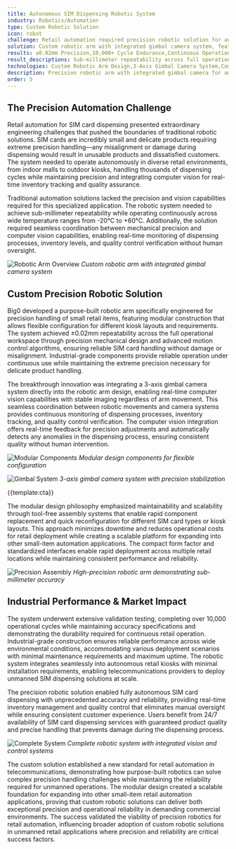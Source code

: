 ```yaml
---
title: Autonomous SIM Dispensing Robotic System
industry: Robotics/Automation
type: Custom Robotic Solution
icon: robot
challenge: Retail automation required precision robotic solution for autonomous SIM card dispensing with computer vision capabilities and continuous operation.
solution: Custom robotic arm with integrated gimbal camera system, featuring modular construction and industrial-grade components for unmanned retail automation.
results: ±0.02mm Precision,10,000+ Cycle Endurance,Continuous Operation,Computer Vision Integration
result_descriptions: Sub-millimeter repeatability across full operational workspace,Validated for over 10,000 operational cycles ensuring reliability,Continuous operation from -20°C to +60°C,Seamless integration of 3-axis gimbal camera with robotic controls
technologies: Custom Robotic Arm Design,3-Axis Gimbal Camera System,Computer Vision Integration,Industrial Automation Controls,Modular Mechanical Design,Precision Motion Control,Environmental Hardening,Tool-Free Assembly Systems
description: Precision robotic arm with integrated gimbal camera for autonomous SIM dispensing, achieving sub-millimeter accuracy and continuous operation.
order: 5
---
```


## The Precision Automation Challenge

Retail automation for SIM card dispensing presented extraordinary engineering challenges that pushed the boundaries of traditional robotic solutions. SIM cards are incredibly small and delicate products requiring extreme precision handling—any misalignment or damage during dispensing would result in unusable products and dissatisfied customers. The system needed to operate autonomously in diverse retail environments, from indoor malls to outdoor kiosks, handling thousands of dispensing cycles while maintaining precision and integrating computer vision for real-time inventory tracking and quality assurance.

Traditional automation solutions lacked the precision and vision capabilities required for this specialized application. The robotic system needed to achieve sub-millimeter repeatability while operating continuously across wide temperature ranges from -20°C to +60°C. Additionally, the solution required seamless coordination between mechanical precision and computer vision capabilities, enabling real-time monitoring of dispensing processes, inventory levels, and quality control verification without human oversight.

![Robotic Arm Overview](../static/robotic-arm-1.avif)
_Custom robotic arm with integrated gimbal camera system_

## Custom Precision Robotic Solution

Big0 developed a purpose-built robotic arm specifically engineered for precision handling of small retail items, featuring modular construction that allows flexible configuration for different kiosk layouts and requirements. The system achieved ±0.02mm repeatability across the full operational workspace through precision mechanical design and advanced motion control algorithms, ensuring reliable SIM card handling without damage or misalignment. Industrial-grade components provide reliable operation under continuous use while maintaining the extreme precision necessary for delicate product handling.

The breakthrough innovation was integrating a 3-axis gimbal camera system directly into the robotic arm design, enabling real-time computer vision capabilities with stable imaging regardless of arm movement. This seamless coordination between robotic movements and camera systems provides continuous monitoring of dispensing processes, inventory tracking, and quality control verification. The computer vision integration offers real-time feedback for precision adjustments and automatically detects any anomalies in the dispensing process, ensuring consistent quality without human intervention.

![Modular Components](../static/robotic-arm-3.avif)
_Modular design components for flexible configuration_

![Gimbal System](../static/robotic-arm-2.avif)
_3-axis gimbal camera system with precision stabilization_

{{template:cta}}

The modular design philosophy emphasized maintainability and scalability through tool-free assembly systems that enable rapid component replacement and quick reconfiguration for different SIM card types or kiosk layouts. This approach minimizes downtime and reduces operational costs for retail deployment while creating a scalable platform for expanding into other small-item automation applications. The compact form factor and standardized interfaces enable rapid deployment across multiple retail locations while maintaining consistent performance and reliability.

![Precision Assembly](../static/robotic-arm-5.avif)
_High-precision robotic arm demonstrating sub-millimeter accuracy_

## Industrial Performance & Market Impact

The system underwent extensive validation testing, completing over 10,000 operational cycles while maintaining accuracy specifications and demonstrating the durability required for continuous retail operation. Industrial-grade construction ensures reliable performance across wide environmental conditions, accommodating various deployment scenarios with minimal maintenance requirements and maximum uptime. The robotic system integrates seamlessly into autonomous retail kiosks with minimal installation requirements, enabling telecommunications providers to deploy unmanned SIM dispensing solutions at scale.

The precision robotic solution enabled fully autonomous SIM card dispensing with unprecedented accuracy and reliability, providing real-time inventory management and quality control that eliminates manual oversight while ensuring consistent customer experience. Users benefit from 24/7 availability of SIM card dispensing services with guaranteed product quality and precise handling that prevents damage during the dispensing process.

![Complete System](../static/robotic-arm-6.avif)
_Complete robotic system with integrated vision and control systems_

The custom solution established a new standard for retail automation in telecommunications, demonstrating how purpose-built robotics can solve complex precision handling challenges while maintaining the reliability required for unmanned operations. The modular design created a scalable foundation for expanding into other small-item retail automation applications, proving that custom robotic solutions can deliver both exceptional precision and operational reliability in demanding commercial environments. The success validated the viability of precision robotics for retail automation, influencing broader adoption of custom robotic solutions in unmanned retail applications where precision and reliability are critical success factors.
